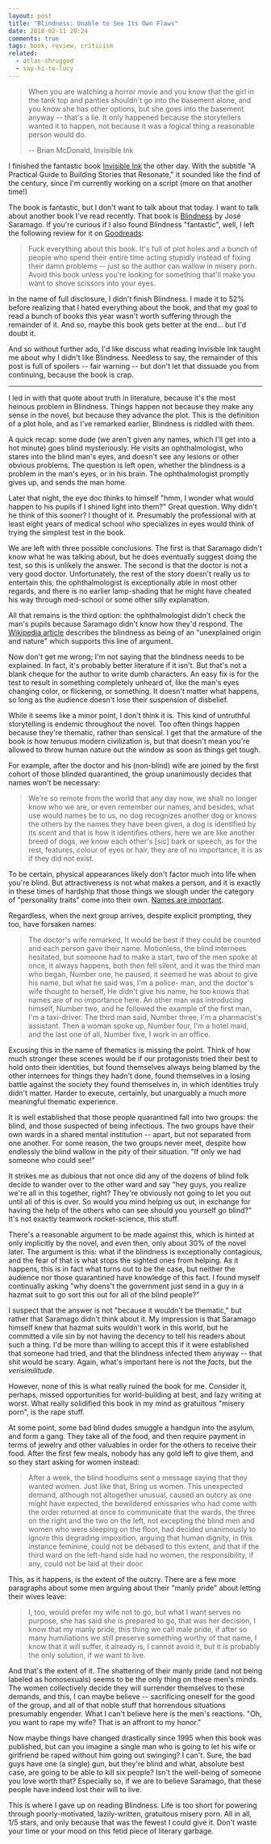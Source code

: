 ```yaml
---
layout: post
title: "Blindness: Unable to See Its Own Flaws"
date: 2018-02-11 20:24
comments: true
tags: book, review, criticism
related:
  - atlas-shrugged
  - say-hi-to-lucy
---
```


> When you are watching a horror movie and you know that the girl in the tank
> top and panties shouldn't go into the basement alone, and you know she has
> other options, but she goes into the basement anyway -- that's a lie. It only
> happened because the storytellers wanted it to happen, not because it was a
> logical thing a reasonable person would do.
>
> -- Brian McDonald, Invisible Ink

I finished the fantastic book [Invisible Ink][ink] the other day. With the
subtitle "A Practical Guide to Building Stories that Resonate," it sounded like
the find of the century, since I'm currently working on a script (more on that
another time!)

[ink]: https://www.amazon.com/dp/B003T0GBOM/ref=dp-kindle-redirect?_encoding=UTF8&btkr=1

The book is fantastic, but I don't want to talk about that today. I want to talk
about another book I've read recently. That book is [Blindness][blindness] by
Jos&eacute; Saramago. If you're curious if I also found Blindness "fantastic",
well, I left the following review for it on [Goodreads][good]:

[blindness]: https://www.amazon.com/dp/B003T0GBOM/ref=dp-kindle-redirect?_encoding=UTF8&btkr=1
[good]: https://www.goodreads.com/review/show/875084730

> Fuck everything about this book. It's full of plot holes and a bunch of people
> who spend their entire time acting stupidly instead of fixing their damn
> problems -- just so the author can wallow in misery porn. Avoid this book
> unless you're looking for something that'll make you want to shove scissors
> into your eyes.

In the name of full disclosure, I didn't finish Blindness. I made it to 52%
before realizing that I hated everything about the book, and that my goal to
read a bunch of books this year wasn't worth suffering through the remainder of
it. And so, maybe this book gets better at the end... but I'd doubt it.

And so without further ado, I'd like discuss what reading Invisible Ink taught
me about why I didn't like Blindness. Needless to say, the remainder of this
post is full of spoilers -- fair warning -- but don't let that dissuade you from
continuing, because the book is crap.

---

I led in with that quote about truth in literature, because it's the most
heinous problem in Blindness. Things happen not because they make any sense in
the novel, but because they advance the plot. This is the definition of a plot
hole, and as I've remarked earlier, Blindness is riddled with them.

A quick recap: some dude (we aren't given any names, which I'll get into a hot
minute) goes blind mysteriously. He visits an ophthalmologist, who stares into
the blind man's eyes, and doesn't see any lesions or other obvious problems. The
question is left open, whether the blindness is a problem in the man's eyes, or
in his brain. The ophthalmologist promptly gives up, and sends the man home.

Later that night, the eye doc thinks to himself "hmm, I wonder what would happen
to his pupils if I shined light into them?" Great question. Why didn't he think
of this sooner?  I thought of it. Presumably the professional with at least
eight years of medical school who specializes in eyes would think of trying the
simplest test in the book.

We are left with three possible conclusions. The first is that Saramago didn't
know what he was talking about, but he does eventually suggest doing the test,
so this is unlikely the answer. The second is that the doctor is not a very good
doctor. Unfortunately, the rest of the story doesn't really us to entertain
this; the ophthalmologist is exceptionally able in most other regards, and there
is no earlier lamp-shading that he might have cheated his way through med-school
or some other silly explanation.

All that remains is the third option: the ophthalmologist didn't check the man's
pupils because Saramago didn't know how they'd respond. The [Wikipedia
article][wiki] describes the blindness as being of an "unexplained origin and
nature" which supports this line of argument.

[wiki]: https://en.wikipedia.org/wiki/Blindness_(novel)#Plot_summary

Now don't get me wrong; I'm not saying that the blindness needs to be explained.
In fact, it's probably better literature if it isn't. But that's not a blank
cheque for the author to write dumb characters. An easy fix is for the test to
result in something completely unheard of, like the man's eyes changing color,
or flickering, or something. It doesn't matter what happens, so long as the
audience doesn't lose their suspension of disbelief.

While it seems like a minor point, I don't think it is. This kind of untruthful
storytelling is endemic throughout the novel. Too often things happen because
they're thematic, rather than sensical. I get that the armature of the book is
how tenuous modern civilization is, but that doesn't mean you're allowed to
throw human nature out the window as soon as things get tough.

For example, after the doctor and his (non-blind) wife are joined by the first
cohort of those blinded quarantined, the group unanimously decides that names
won't be necessary:

> We're so remote from the world that any day now, we shall no longer know who
> we are, or even remember our names, and besides, what use would names be to
> us, no dog recognizes another dog or knows the others by the names they have
> been given, a dog is identified by its scent and that is how it identifies
> others, here we are like another breed of dogs, we know each other's [sic]
> bark or speech, as for the rest, features, colour of eyes or hair, they are of
> no importance, it is as if they did not exist.

To be certain, physical appearances likely don't factor much into life when
you're blind. But attractiveness is not what makes a person, and it is exactly
in these times of hardship that those things we slough under the category of
"personality traits" come into their own. [Names are important][runback].

[runback]: /blog/sandy-runback/

Regardless, when the next group arrives, despite explicit prompting, they too,
have forsaken names:

> The doctor's wife remarked, It would be best if they could be counted and each
> person gave their name. Motionless, the blind internees hesitated, but someone
> had to make a start, two of the men spoke at once, it always happens, both
> then fell silent, and it was the third man who began, Number one, he paused,
> it seemed he was about to give his name, but what he said was, I'm a police-
> man, and the doctor's wife thought to herself, He didn't give his name, he too
> knows that names are of no importance here. An other man was introducing
> himself, Number two, and he followed the example of the first man, I'm a
> taxi-driver. The third man said, Number three, I'm a pharmacist's assistant.
> Then a woman spoke up, Number four, I'm a hotel maid, and the last one of all,
> Number five, I work in an office.

Excusing this in the name of thematics is missing the point. Think of how much
stronger these scenes would be if our protagonists tried their best to hold onto
their identities, but found themselves always being blamed by the other
internees for things they hadn't done, found themselves in a losing battle
against the society they found themselves in, in which identities truly didn't
matter. Harder to execute, certainly, but unarguably a much more meaningful
thematic experience.

It is well established that those people quarantined fall into two groups: the
blind, and those suspected of being infectious. The two groups have their own
wards in a shared mental institution -- apart, but not separated from one
another. For some reason, the two groups never meet, despite how endlessly the
blind wallow in the pity of their situation. "If only we had someone who could
see!"

It strikes me as dubious that not once did any of the dozens of blind folk
decide to wander over to the other ward and say "hey guys, you realize we're all
in this together, right? They're obviously not going to let you out until all of
this is over. So would you mind helping us out, in exchange for having the help
of the others who can see should you yourself go blind?" It's not exactly
teamwork rocket-science, this stuff.

There's a reasonable argument to be made against this, which is hinted at only
implicitly by the novel, and even then, only about 30% of the novel later. The
argument is this: what if the blindness is exceptionally contagious, and the
fear of that is what stops the sighted ones from helping. As it happens, this is
in fact what turns out to be the case, but neither the audience nor those
quarantined have knowledge of this fact. I found myself continually asking "why
doens't the government just send in a guy in a hazmat suit to go sort this out
for all of the blind people?"

I suspect that the answer is not "because it wouldn't be thematic," but rather
that Saramago didn't think about it. My impression is that Saramago himself knew
that hazmat suits wouldn't work in this world, but he committed a vile sin by
not having the decency to tell his readers about such a thing. I'd be more than
willing to accept this if it were established that someone had tried, and that
the blindness infected them anyway -- that shit would be scary. Again, what's
important here is not the *facts*, but the *verisimilitude*.

However, none of this is what really ruined the book for me. Consider it,
perhaps, missed opportunities for world-building at best, and lazy writing at
worst. What really solidified this book in my mind as gratuitous "misery porn",
is the rape stuff.

At some point, some bad blind dudes smuggle a handgun into the asylum, and form
a gang. They take all of the food, and then require payment in terms of jewelry
and other valuables in order for the others to receive their food. After the
first few meals, nobody has any gold left to give them, and so they start asking
for women instead:

> After a week, the blind hoodlums sent a message saying that they wanted women.
> Just like that, Bring us women. This unexpected demand, although not
> altogether unusual, caused an outcry as one might have expected, the
> bewildered emissaries who had come with the order returned at once to
> communicate that the wards, the three on the right and the two on the left,
> not excepting the blind men and women who were sleeping on the floor, had
> decided unanimously to ignore this degrading imposition, arguing that human
> dignity, in this instance feminine, could not be debased to this extent, and
> that if the third ward on the left-hand side had no women, the responsibility,
> if any, could not be laid at their door.

This, as it happens, is the extent of the outcry. There are a few more
paragraphs about some men arguing about their "manly pride" about letting their
wives leave:

> I, too, would prefer my wife not to go, but what I want serves no purpose, she
> has said she is prepared to go, that was her decision, I know that my manly
> pride, this thing we call male pride, if after so many humiliations we still
> preserve something worthy of that name, I know that it will suffer, it already
> is, I cannot avoid it, but it is probably the only solution, if we want to
> live.

And that's the extent of it. The shattering of their manly pride (and not being
labeled as homosexuals) seems to be the only thing on these men's minds. The
women collectively decide they will surrender themselves to these demands, and
this, I can maybe believe -- sacrificing oneself for the good of the group, and
all of that noble stuff that horrendous situations presumably engender. What I
can't believe here is the men's reactions. "Oh, you want to rape my wife? That
is an affront to my honor."

Now maybe things have changed drastically since 1995 when this book was
published, but can you imagine a single man who is going to let his wife or
girlfriend be raped without him going out swinging? I can't. Sure, the bad guys
have one (a single) gun, but they're blind and what, absolute best case, are
going to be able to kill six people? Isn't the well-being of someone you love
worth that? Especially so, if we are to believe Saramago, that these people have
indeed lost their will to live.

This is where I gave up on reading Blindness. Life is too short for powering
through poorly-motivated, lazily-written, gratuitous misery porn. All in all,
1/5 stars, and only because that was the fewest I could give it. Don't waste
your time or your mood on this fetid piece of literary garbage.

